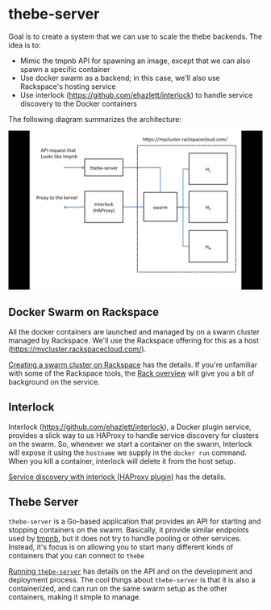 # thebe-server

Goal is to create a system that we can use to scale the thebe backends.  The idea is to:

* Mimic the tmpnb API for spawning an image, except that we can also spawn a specific container
* Use docker swarm as a backend; in this case, we'll also use Rackspace's hosting service
* Use interlock (https://github.com/ehazlett/interlock) to handle service discovery to the Docker containers

The following diagram summarizes the architecture:

![Architecture](public/images/architecture.png)


## Docker Swarm on Rackspace

All the docker containers are launched and managed by on a swarm cluster managed by Rackspace. We'll use the Rackspace offering for this as a host (https://mycluster.rackspacecloud.com/).  

[Creating a swarm cluster on Rackspace](public/rackspace-create-cluster.md) has the details.  If you're unfamiliar with some of the Rackspace tools, the [Rack overview](public/rack-overview.md) will give you a bit of background on the service.

## Interlock

Interlock (https://github.com/ehazlett/interlock), a Docker plugin service, provides a slick way to us HAProxy to handle service discovery for clusters on the swarm.  So, whenever we start a container on the swarm, Interlock will expose it using the `hostname` we supply in the `docker run` command.  When you kill a container, interlock will delete it from the host setup.

[Service discovery with interlock (HAProxy plugin)](public/service-discovery-with-interlock.md) has the details.

## Thebe Server

`thebe-server` is a Go-based application that provides an API for starting and stopping containers on the swarm.  Basically, it provide similar endpoints used by [tmpnb](https://github.com/jupyter/tmpnb), but it does not try to handle pooling or other services.  Instead, it's focus is on allowing you to start many different kinds of containers that you can connect to `thebe`

[Running `thebe-server`](public/thebe-server.md) has details on the API and on the development and deployment process.  The cool things about `thebe-server` is that it is also a containerized, and can run on the same swarm setup as the other containers, making it simple to manage.

